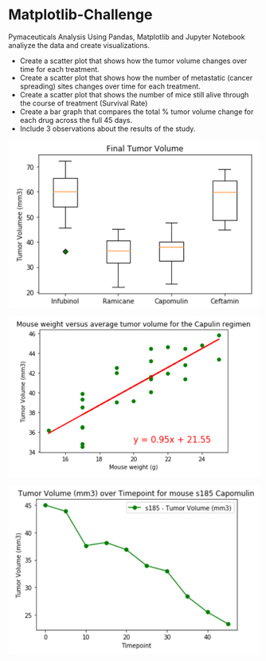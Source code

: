 # Matplotlib-Challenge
Pymaceuticals Analysis
Using Pandas, Matplotlib and Jupyter Notebook analiyze the data and create visualizations.

* Create a scatter plot that shows how the tumor volume changes over time for each treatment.
* Create a scatter plot that shows how the number of metastatic (cancer spreading) sites changes over time for each treatment.
* Create a scatter plot that shows the number of mice still alive through the course of treatment (Survival Rate)
* Create a bar graph that compares the total % tumor volume change for each drug across the full 45 days.
* Include 3 observations about the results of the study.


![FinalTumorVolume](Images/FinalTumorVolume.PNG)

![Mouseweight](Images/Mouseweightvstumor.PNG)

![tumorvolume](Images/tumorvolumeovertimepoint.PNG)

